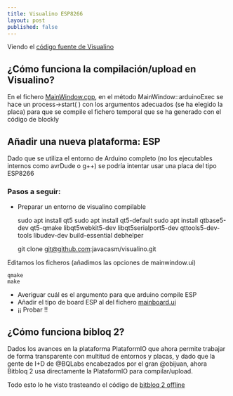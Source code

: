 ```yaml
---
title: Visualino ESP8266
layout: post
published: false
---
```

Viendo el [código fuente de Visualino](https://github.com/vrruiz/visualino)

## ¿Cómo funciona la compilación/upload en Visualino?

En el fichero [MainWindow.cpp](https://github.com/vrruiz/visualino/blob/master/src/mainwindow.cpp), en el método MainWindow::arduinoExec se hace un process->start( ) con los argumentos adecuados (se ha elegido la placa) para que se compile el fichero temporal que se ha generado con el código de blockly

## Añadir una nueva plataforma: ESP

Dado que se utiliza el entorno de Arduino completo (no los ejecutables internos como avrDude o g++) se podría intentar usar una placa del tipo ESP8266

### Pasos a seguir:

* Preparar un entorno de visualino compilable

    sudo apt install qt5
    sudo apt install qt5-default
    sudo apt install qtbase5-dev qt5-qmake libqt5webkit5-dev libqt5serialport5-dev qttools5-dev-tools libudev-dev build-essential debhelper

    git clone  git@github.com:javacasm/visualino.git

Editamos los ficheros (añadimos las opciones de mainwindow.ui)

    qmake
    make


* Averiguar cuál es el argumento para que arduino compile ESP
* Añadir el tipo de board ESP al <widget class="QComboBox" name="boardBox"> del fichero [mainboard.ui](https://github.com/vrruiz/visualino/blob/master/src/mainwindow.ui)
* ¡¡ Probar !!

## ¿Cómo funciona bibloq 2?

Dados los avances en la plataforma PlataformIO que ahora permite trabajar de forma transparente con multitud de entornos y placas, y dado que la gente de I+D de @BQLabs encabezados por el gran @obijuan, ahora Bitbloq 2 usa directamente la PlataformIO para compilar/upload.

Todo esto lo he visto trasteando el código de [bitbloq 2 offline](https://github.com/bq/bitbloq-offline)
